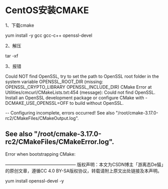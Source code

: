 # CentOS安装CMAKE 

1、下载cmake

yum install -y gcc gcc-c++ openssl-devel

2、解压

tar -xf  

3、报错

Could NOT find OpenSSL, try to set the path to OpenSSL root folder in the system variable OPENSSL_ROOT_DIR (missing: OPENSSL_CRYPTO_LIBRARY OPENSSL_INCLUDE_DIR) 
CMake Error at Utilities/cmcurl/CMakeLists.txt:454 (message):
  Could not find OpenSSL.  Install an OpenSSL development package or
  configure CMake with -DCMAKE_USE_OPENSSL=OFF to build without OpenSSL.

-- Configuring incomplete, errors occurred!
See also "/root/cmake-3.17.0-rc2/CMakeFiles/CMakeOutput.log".

See also "/root/cmake-3.17.0-rc2/CMakeFiles/CMakeError.log".
---------------------------------------------

Error when bootstrapping CMake:

————————————————
版权声明：本文为CSDN博主「游离态De猫」的原创文章，遵循CC 4.0 BY-SA版权协议，转载请附上原文出处链接及本声明。

yum install openssl-devel -y

